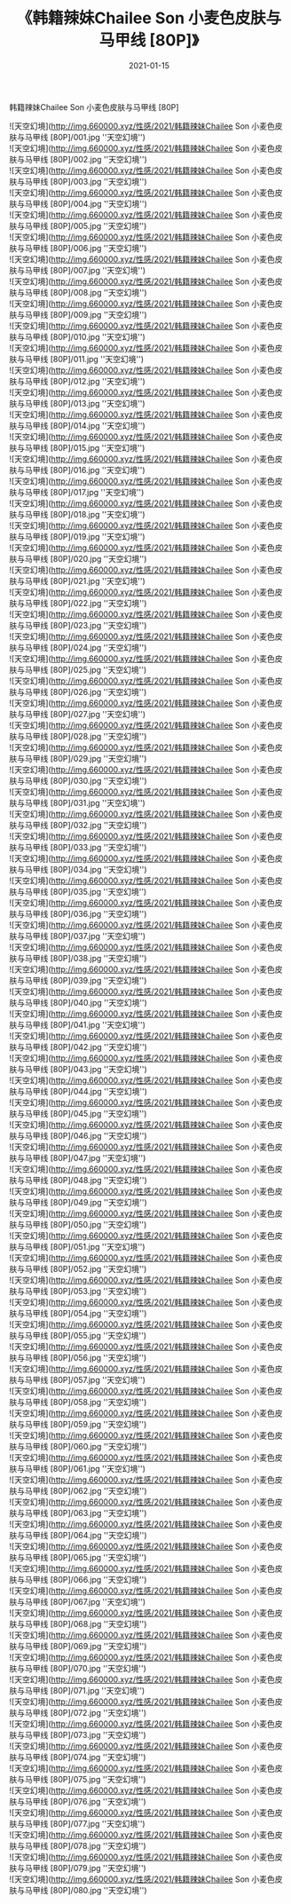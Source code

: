 ﻿---
layout: post
title:  《韩籍辣妹Chailee Son 小麦色皮肤与马甲线 [80P]》
date:   2021-01-15
img: http://img.660000.xyz/性感/2021/韩籍辣妹Chailee Son 小麦色皮肤与马甲线 [80P]/000.jpg
categories: [美女, 性感, 泳衣]
---

韩籍辣妹Chailee Son 小麦色皮肤与马甲线 [80P]



![天空幻境](http://img.660000.xyz/性感/2021/韩籍辣妹Chailee Son 小麦色皮肤与马甲线 [80P]/001.jpg ''天空幻境'') <br>
![天空幻境](http://img.660000.xyz/性感/2021/韩籍辣妹Chailee Son 小麦色皮肤与马甲线 [80P]/002.jpg ''天空幻境'') <br>
![天空幻境](http://img.660000.xyz/性感/2021/韩籍辣妹Chailee Son 小麦色皮肤与马甲线 [80P]/003.jpg ''天空幻境'') <br>
![天空幻境](http://img.660000.xyz/性感/2021/韩籍辣妹Chailee Son 小麦色皮肤与马甲线 [80P]/004.jpg ''天空幻境'') <br>
![天空幻境](http://img.660000.xyz/性感/2021/韩籍辣妹Chailee Son 小麦色皮肤与马甲线 [80P]/005.jpg ''天空幻境'') <br>
![天空幻境](http://img.660000.xyz/性感/2021/韩籍辣妹Chailee Son 小麦色皮肤与马甲线 [80P]/006.jpg ''天空幻境'') <br>
![天空幻境](http://img.660000.xyz/性感/2021/韩籍辣妹Chailee Son 小麦色皮肤与马甲线 [80P]/007.jpg ''天空幻境'') <br>
![天空幻境](http://img.660000.xyz/性感/2021/韩籍辣妹Chailee Son 小麦色皮肤与马甲线 [80P]/008.jpg ''天空幻境'') <br>
![天空幻境](http://img.660000.xyz/性感/2021/韩籍辣妹Chailee Son 小麦色皮肤与马甲线 [80P]/009.jpg ''天空幻境'') <br>
![天空幻境](http://img.660000.xyz/性感/2021/韩籍辣妹Chailee Son 小麦色皮肤与马甲线 [80P]/010.jpg ''天空幻境'') <br>
![天空幻境](http://img.660000.xyz/性感/2021/韩籍辣妹Chailee Son 小麦色皮肤与马甲线 [80P]/011.jpg ''天空幻境'') <br>
![天空幻境](http://img.660000.xyz/性感/2021/韩籍辣妹Chailee Son 小麦色皮肤与马甲线 [80P]/012.jpg ''天空幻境'') <br>
![天空幻境](http://img.660000.xyz/性感/2021/韩籍辣妹Chailee Son 小麦色皮肤与马甲线 [80P]/013.jpg ''天空幻境'') <br>
![天空幻境](http://img.660000.xyz/性感/2021/韩籍辣妹Chailee Son 小麦色皮肤与马甲线 [80P]/014.jpg ''天空幻境'') <br>
![天空幻境](http://img.660000.xyz/性感/2021/韩籍辣妹Chailee Son 小麦色皮肤与马甲线 [80P]/015.jpg ''天空幻境'') <br>
![天空幻境](http://img.660000.xyz/性感/2021/韩籍辣妹Chailee Son 小麦色皮肤与马甲线 [80P]/016.jpg ''天空幻境'') <br>
![天空幻境](http://img.660000.xyz/性感/2021/韩籍辣妹Chailee Son 小麦色皮肤与马甲线 [80P]/017.jpg ''天空幻境'') <br>
![天空幻境](http://img.660000.xyz/性感/2021/韩籍辣妹Chailee Son 小麦色皮肤与马甲线 [80P]/018.jpg ''天空幻境'') <br>
![天空幻境](http://img.660000.xyz/性感/2021/韩籍辣妹Chailee Son 小麦色皮肤与马甲线 [80P]/019.jpg ''天空幻境'') <br>
![天空幻境](http://img.660000.xyz/性感/2021/韩籍辣妹Chailee Son 小麦色皮肤与马甲线 [80P]/020.jpg ''天空幻境'') <br>
![天空幻境](http://img.660000.xyz/性感/2021/韩籍辣妹Chailee Son 小麦色皮肤与马甲线 [80P]/021.jpg ''天空幻境'') <br>
![天空幻境](http://img.660000.xyz/性感/2021/韩籍辣妹Chailee Son 小麦色皮肤与马甲线 [80P]/022.jpg ''天空幻境'') <br>
![天空幻境](http://img.660000.xyz/性感/2021/韩籍辣妹Chailee Son 小麦色皮肤与马甲线 [80P]/023.jpg ''天空幻境'') <br>
![天空幻境](http://img.660000.xyz/性感/2021/韩籍辣妹Chailee Son 小麦色皮肤与马甲线 [80P]/024.jpg ''天空幻境'') <br>
![天空幻境](http://img.660000.xyz/性感/2021/韩籍辣妹Chailee Son 小麦色皮肤与马甲线 [80P]/025.jpg ''天空幻境'') <br>
![天空幻境](http://img.660000.xyz/性感/2021/韩籍辣妹Chailee Son 小麦色皮肤与马甲线 [80P]/026.jpg ''天空幻境'') <br>
![天空幻境](http://img.660000.xyz/性感/2021/韩籍辣妹Chailee Son 小麦色皮肤与马甲线 [80P]/027.jpg ''天空幻境'') <br>
![天空幻境](http://img.660000.xyz/性感/2021/韩籍辣妹Chailee Son 小麦色皮肤与马甲线 [80P]/028.jpg ''天空幻境'') <br>
![天空幻境](http://img.660000.xyz/性感/2021/韩籍辣妹Chailee Son 小麦色皮肤与马甲线 [80P]/029.jpg ''天空幻境'') <br>
![天空幻境](http://img.660000.xyz/性感/2021/韩籍辣妹Chailee Son 小麦色皮肤与马甲线 [80P]/030.jpg ''天空幻境'') <br>
![天空幻境](http://img.660000.xyz/性感/2021/韩籍辣妹Chailee Son 小麦色皮肤与马甲线 [80P]/031.jpg ''天空幻境'') <br>
![天空幻境](http://img.660000.xyz/性感/2021/韩籍辣妹Chailee Son 小麦色皮肤与马甲线 [80P]/032.jpg ''天空幻境'') <br>
![天空幻境](http://img.660000.xyz/性感/2021/韩籍辣妹Chailee Son 小麦色皮肤与马甲线 [80P]/033.jpg ''天空幻境'') <br>
![天空幻境](http://img.660000.xyz/性感/2021/韩籍辣妹Chailee Son 小麦色皮肤与马甲线 [80P]/034.jpg ''天空幻境'') <br>
![天空幻境](http://img.660000.xyz/性感/2021/韩籍辣妹Chailee Son 小麦色皮肤与马甲线 [80P]/035.jpg ''天空幻境'') <br>
![天空幻境](http://img.660000.xyz/性感/2021/韩籍辣妹Chailee Son 小麦色皮肤与马甲线 [80P]/036.jpg ''天空幻境'') <br>
![天空幻境](http://img.660000.xyz/性感/2021/韩籍辣妹Chailee Son 小麦色皮肤与马甲线 [80P]/037.jpg ''天空幻境'') <br>
![天空幻境](http://img.660000.xyz/性感/2021/韩籍辣妹Chailee Son 小麦色皮肤与马甲线 [80P]/038.jpg ''天空幻境'') <br>
![天空幻境](http://img.660000.xyz/性感/2021/韩籍辣妹Chailee Son 小麦色皮肤与马甲线 [80P]/039.jpg ''天空幻境'') <br>
![天空幻境](http://img.660000.xyz/性感/2021/韩籍辣妹Chailee Son 小麦色皮肤与马甲线 [80P]/040.jpg ''天空幻境'') <br>
![天空幻境](http://img.660000.xyz/性感/2021/韩籍辣妹Chailee Son 小麦色皮肤与马甲线 [80P]/041.jpg ''天空幻境'') <br>
![天空幻境](http://img.660000.xyz/性感/2021/韩籍辣妹Chailee Son 小麦色皮肤与马甲线 [80P]/042.jpg ''天空幻境'') <br>
![天空幻境](http://img.660000.xyz/性感/2021/韩籍辣妹Chailee Son 小麦色皮肤与马甲线 [80P]/043.jpg ''天空幻境'') <br>
![天空幻境](http://img.660000.xyz/性感/2021/韩籍辣妹Chailee Son 小麦色皮肤与马甲线 [80P]/044.jpg ''天空幻境'') <br>
![天空幻境](http://img.660000.xyz/性感/2021/韩籍辣妹Chailee Son 小麦色皮肤与马甲线 [80P]/045.jpg ''天空幻境'') <br>
![天空幻境](http://img.660000.xyz/性感/2021/韩籍辣妹Chailee Son 小麦色皮肤与马甲线 [80P]/046.jpg ''天空幻境'') <br>
![天空幻境](http://img.660000.xyz/性感/2021/韩籍辣妹Chailee Son 小麦色皮肤与马甲线 [80P]/047.jpg ''天空幻境'') <br>
![天空幻境](http://img.660000.xyz/性感/2021/韩籍辣妹Chailee Son 小麦色皮肤与马甲线 [80P]/048.jpg ''天空幻境'') <br>
![天空幻境](http://img.660000.xyz/性感/2021/韩籍辣妹Chailee Son 小麦色皮肤与马甲线 [80P]/049.jpg ''天空幻境'') <br>
![天空幻境](http://img.660000.xyz/性感/2021/韩籍辣妹Chailee Son 小麦色皮肤与马甲线 [80P]/050.jpg ''天空幻境'') <br>
![天空幻境](http://img.660000.xyz/性感/2021/韩籍辣妹Chailee Son 小麦色皮肤与马甲线 [80P]/051.jpg ''天空幻境'') <br>
![天空幻境](http://img.660000.xyz/性感/2021/韩籍辣妹Chailee Son 小麦色皮肤与马甲线 [80P]/052.jpg ''天空幻境'') <br>
![天空幻境](http://img.660000.xyz/性感/2021/韩籍辣妹Chailee Son 小麦色皮肤与马甲线 [80P]/053.jpg ''天空幻境'') <br>
![天空幻境](http://img.660000.xyz/性感/2021/韩籍辣妹Chailee Son 小麦色皮肤与马甲线 [80P]/054.jpg ''天空幻境'') <br>
![天空幻境](http://img.660000.xyz/性感/2021/韩籍辣妹Chailee Son 小麦色皮肤与马甲线 [80P]/055.jpg ''天空幻境'') <br>
![天空幻境](http://img.660000.xyz/性感/2021/韩籍辣妹Chailee Son 小麦色皮肤与马甲线 [80P]/056.jpg ''天空幻境'') <br>
![天空幻境](http://img.660000.xyz/性感/2021/韩籍辣妹Chailee Son 小麦色皮肤与马甲线 [80P]/057.jpg ''天空幻境'') <br>
![天空幻境](http://img.660000.xyz/性感/2021/韩籍辣妹Chailee Son 小麦色皮肤与马甲线 [80P]/058.jpg ''天空幻境'') <br>
![天空幻境](http://img.660000.xyz/性感/2021/韩籍辣妹Chailee Son 小麦色皮肤与马甲线 [80P]/059.jpg ''天空幻境'') <br>
![天空幻境](http://img.660000.xyz/性感/2021/韩籍辣妹Chailee Son 小麦色皮肤与马甲线 [80P]/060.jpg ''天空幻境'') <br>
![天空幻境](http://img.660000.xyz/性感/2021/韩籍辣妹Chailee Son 小麦色皮肤与马甲线 [80P]/061.jpg ''天空幻境'') <br>
![天空幻境](http://img.660000.xyz/性感/2021/韩籍辣妹Chailee Son 小麦色皮肤与马甲线 [80P]/062.jpg ''天空幻境'') <br>
![天空幻境](http://img.660000.xyz/性感/2021/韩籍辣妹Chailee Son 小麦色皮肤与马甲线 [80P]/063.jpg ''天空幻境'') <br>
![天空幻境](http://img.660000.xyz/性感/2021/韩籍辣妹Chailee Son 小麦色皮肤与马甲线 [80P]/064.jpg ''天空幻境'') <br>
![天空幻境](http://img.660000.xyz/性感/2021/韩籍辣妹Chailee Son 小麦色皮肤与马甲线 [80P]/065.jpg ''天空幻境'') <br>
![天空幻境](http://img.660000.xyz/性感/2021/韩籍辣妹Chailee Son 小麦色皮肤与马甲线 [80P]/066.jpg ''天空幻境'') <br>
![天空幻境](http://img.660000.xyz/性感/2021/韩籍辣妹Chailee Son 小麦色皮肤与马甲线 [80P]/067.jpg ''天空幻境'') <br>
![天空幻境](http://img.660000.xyz/性感/2021/韩籍辣妹Chailee Son 小麦色皮肤与马甲线 [80P]/068.jpg ''天空幻境'') <br>
![天空幻境](http://img.660000.xyz/性感/2021/韩籍辣妹Chailee Son 小麦色皮肤与马甲线 [80P]/069.jpg ''天空幻境'') <br>
![天空幻境](http://img.660000.xyz/性感/2021/韩籍辣妹Chailee Son 小麦色皮肤与马甲线 [80P]/070.jpg ''天空幻境'') <br>
![天空幻境](http://img.660000.xyz/性感/2021/韩籍辣妹Chailee Son 小麦色皮肤与马甲线 [80P]/071.jpg ''天空幻境'') <br>
![天空幻境](http://img.660000.xyz/性感/2021/韩籍辣妹Chailee Son 小麦色皮肤与马甲线 [80P]/072.jpg ''天空幻境'') <br>
![天空幻境](http://img.660000.xyz/性感/2021/韩籍辣妹Chailee Son 小麦色皮肤与马甲线 [80P]/073.jpg ''天空幻境'') <br>
![天空幻境](http://img.660000.xyz/性感/2021/韩籍辣妹Chailee Son 小麦色皮肤与马甲线 [80P]/074.jpg ''天空幻境'') <br>
![天空幻境](http://img.660000.xyz/性感/2021/韩籍辣妹Chailee Son 小麦色皮肤与马甲线 [80P]/075.jpg ''天空幻境'') <br>
![天空幻境](http://img.660000.xyz/性感/2021/韩籍辣妹Chailee Son 小麦色皮肤与马甲线 [80P]/076.jpg ''天空幻境'') <br>
![天空幻境](http://img.660000.xyz/性感/2021/韩籍辣妹Chailee Son 小麦色皮肤与马甲线 [80P]/077.jpg ''天空幻境'') <br>
![天空幻境](http://img.660000.xyz/性感/2021/韩籍辣妹Chailee Son 小麦色皮肤与马甲线 [80P]/078.jpg ''天空幻境'') <br>
![天空幻境](http://img.660000.xyz/性感/2021/韩籍辣妹Chailee Son 小麦色皮肤与马甲线 [80P]/079.jpg ''天空幻境'') <br>
![天空幻境](http://img.660000.xyz/性感/2021/韩籍辣妹Chailee Son 小麦色皮肤与马甲线 [80P]/080.jpg ''天空幻境'') <br>